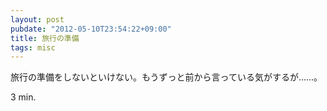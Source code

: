 ```yaml
---
layout: post
pubdate: "2012-05-10T23:54:22+09:00"
title: 旅行の準備
tags: misc
---
```

旅行の準備をしないといけない。もうずっと前から言っている気がするが……。

3 min.
